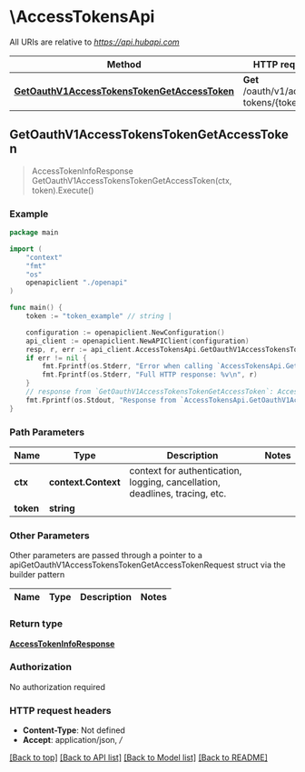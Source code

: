 # \AccessTokensApi

All URIs are relative to *https://api.hubapi.com*

Method | HTTP request | Description
------------- | ------------- | -------------
[**GetOauthV1AccessTokensTokenGetAccessToken**](AccessTokensApi.md#GetOauthV1AccessTokensTokenGetAccessToken) | **Get** /oauth/v1/access-tokens/{token} | 



## GetOauthV1AccessTokensTokenGetAccessToken

> AccessTokenInfoResponse GetOauthV1AccessTokensTokenGetAccessToken(ctx, token).Execute()



### Example

```go
package main

import (
    "context"
    "fmt"
    "os"
    openapiclient "./openapi"
)

func main() {
    token := "token_example" // string | 

    configuration := openapiclient.NewConfiguration()
    api_client := openapiclient.NewAPIClient(configuration)
    resp, r, err := api_client.AccessTokensApi.GetOauthV1AccessTokensTokenGetAccessToken(context.Background(), token).Execute()
    if err != nil {
        fmt.Fprintf(os.Stderr, "Error when calling `AccessTokensApi.GetOauthV1AccessTokensTokenGetAccessToken``: %v\n", err)
        fmt.Fprintf(os.Stderr, "Full HTTP response: %v\n", r)
    }
    // response from `GetOauthV1AccessTokensTokenGetAccessToken`: AccessTokenInfoResponse
    fmt.Fprintf(os.Stdout, "Response from `AccessTokensApi.GetOauthV1AccessTokensTokenGetAccessToken`: %v\n", resp)
}
```

### Path Parameters


Name | Type | Description  | Notes
------------- | ------------- | ------------- | -------------
**ctx** | **context.Context** | context for authentication, logging, cancellation, deadlines, tracing, etc.
**token** | **string** |  | 

### Other Parameters

Other parameters are passed through a pointer to a apiGetOauthV1AccessTokensTokenGetAccessTokenRequest struct via the builder pattern


Name | Type | Description  | Notes
------------- | ------------- | ------------- | -------------


### Return type

[**AccessTokenInfoResponse**](AccessTokenInfoResponse.md)

### Authorization

No authorization required

### HTTP request headers

- **Content-Type**: Not defined
- **Accept**: application/json, */*

[[Back to top]](#) [[Back to API list]](../README.md#documentation-for-api-endpoints)
[[Back to Model list]](../README.md#documentation-for-models)
[[Back to README]](../README.md)

